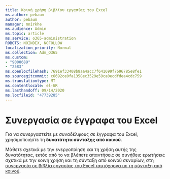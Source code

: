 ```yaml
---
title: Κοινή χρήση βιβλίου εργασίας του Excel
ms.author: pebaum
author: pebaum
manager: mnirkhe
ms.audience: Admin
ms.topic: article
ms.service: o365-administration
ROBOTS: NOINDEX, NOFOLLOW
localization_priority: Normal
ms.collection: Adm_O365
ms.custom:
- "9000689"
- "2583"
ms.openlocfilehash: 7691ef33408b8aa4acc7f641699f7696785e8fe1
ms.sourcegitcommit: c6692ce0fa1358ec3529e59ca0ecdfdea4cdc759
ms.translationtype: MT
ms.contentlocale: el-GR
ms.lasthandoff: 09/14/2020
ms.locfileid: "47739285"
---
```

# <a name="collaborate-on-excel-documents"></a>Συνεργασία σε έγγραφα του Excel

Για να συνεργαστείτε με συναδέλφους σε έγγραφα του Excel, χρησιμοποιήστε τη **δυνατότητα σύνταξης από κοινού**. 

Μάθετε σχετικά με την ενεργοποίηση και τη χρήση αυτής της δυνατότητας, εκτός από το να βλέπετε απαντήσεις σε συνήθεις ερωτήσεις σχετικά με την κοινή χρήση και τη σύνταξη από κοινού σεναρίων, στη [συνεργασία σε βιβλία εργασίας του Excel ταυτόχρονα με τη σύνταξη από κοινού](https://support.office.com/article/7152aa8b-b791-414c-a3bb-3024e46fb104).
